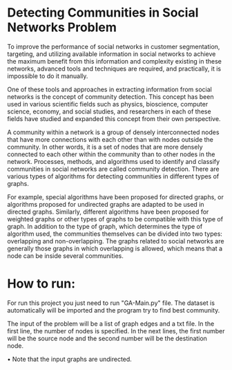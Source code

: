 # Detecting Communities in Social Networks Problem

To improve the performance of social networks in customer segmentation, targeting, and utilizing available information in social networks to achieve the maximum benefit from this information and complexity existing in these networks, advanced tools and techniques are required, and practically, it is impossible to do it manually.

One of these tools and approaches in extracting information from social networks is the concept of community detection. This concept has been used in various scientific fields such as physics, bioscience, computer science, economy, and social studies, and researchers in each of these fields have studied and expanded this concept from their own perspective.

A community within a network is a group of densely interconnected nodes that have more connections with each other than with nodes outside the community. In other words, it is a set of nodes that are more densely connected to each other within the community than to other nodes in the network.
Processes, methods, and algorithms used to identify and classify communities in social networks are called community detection. There are various types of algorithms for detecting communities in different types of graphs.

For example, special algorithms have been proposed for directed graphs, or algorithms proposed for undirected graphs are adapted to be used in directed graphs. Similarly, different algorithms have been proposed for weighted graphs or other types of graphs to be compatible with this type of graph. In addition to the type of graph, which determines the type of algorithm used, the communities themselves can be divided into two types: overlapping and non-overlapping. The graphs related to social networks are generally those graphs in which overlapping is allowed, which means that a node can be inside several communities.


# How to run:
For run this project you just need to run "GA-Main.py" file.
The dataset is automatically will be imported and the program try to find best community.

The input of the problem will be a list of graph edges and a txt file. In the first line, the number of nodes is specified. In the next lines, the first number will be the source node and the second number will be the destination node.

• Note that the input graphs are undirected.

